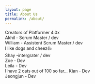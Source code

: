 ```yaml
---
layout: page
title: About Us
permalink: /about/
---
```


Creators of Platformer 4.0x <br>
Akhil - Scrum Master / dev <br>
William - Assistent Scrum Master / dev <br>
I like dogs and cheez👍<br>
Shay -intergrater / dev <br>
Zoe - Dev <br>
Leila - Dev <br>
I have 2 cats out of 100 so far...
Kian - Dev <br>
Jeongjun - Dev <br>



